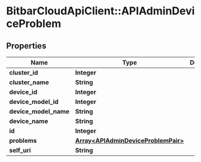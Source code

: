# BitbarCloudApiClient::APIAdminDeviceProblem

## Properties
Name | Type | Description | Notes
------------ | ------------- | ------------- | -------------
**cluster_id** | **Integer** |  | [optional] 
**cluster_name** | **String** |  | [optional] 
**device_id** | **Integer** |  | [optional] 
**device_model_id** | **Integer** |  | [optional] 
**device_model_name** | **String** |  | [optional] 
**device_name** | **String** |  | [optional] 
**id** | **Integer** |  | [optional] 
**problems** | [**Array&lt;APIAdminDeviceProblemPair&gt;**](APIAdminDeviceProblemPair.md) |  | [optional] 
**self_uri** | **String** |  | [optional] 


